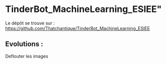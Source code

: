 # TinderBot_MachineLearning_ESIEE"
Le dépôt se trouve sur : https://github.com/Thatchantique/TinderBot_MachineLearning_ESIEE
## Evolutions :
Deflouter les images
